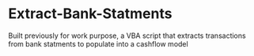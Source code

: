 # Extract-Bank-Statments
Built previously for work purpose, a VBA script that extracts transactions from bank statments to populate into a cashflow model
